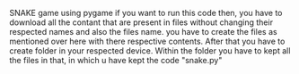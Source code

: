 SNAKE game using pygame if you want to run this code then, you have to download all the contant that are present in files without changing their respected names and also the files name.
you have to create the files as mentioned over here with there respective contents.
After that you have to create folder in your respected device.
Within the folder you have to kept all the files in that, in which u have kept the code "snake.py"
